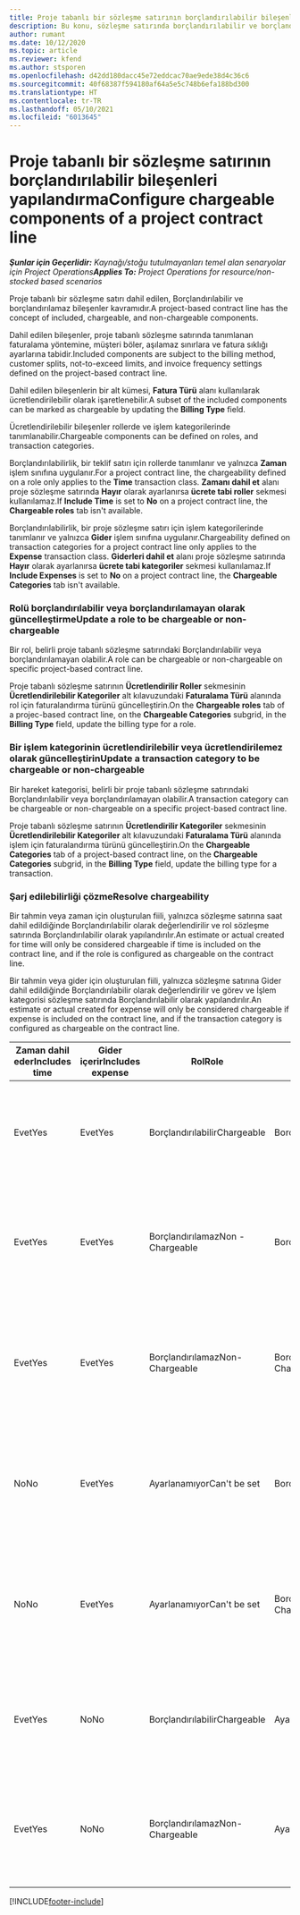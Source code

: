 ```yaml
---
title: Proje tabanlı bir sözleşme satırının borçlandırılabilir bileşenleri yapılandırma
description: Bu konu, sözleşme satırında borçlandırılabilir ve borçlandırılamayan bileşenler ayarlanması hakkında bilgiler sağlar.
author: rumant
ms.date: 10/12/2020
ms.topic: article
ms.reviewer: kfend
ms.author: stsporen
ms.openlocfilehash: d42dd180dacc45e72eddcac70ae9ede38d4c36c6
ms.sourcegitcommit: 40f68387f594180af64a5e5c748b6efa188bd300
ms.translationtype: HT
ms.contentlocale: tr-TR
ms.lasthandoff: 05/10/2021
ms.locfileid: "6013645"
---
```

# <a name="configure-chargeable-components-of-a-project-contract-line"></a><span data-ttu-id="df5b5-103">Proje tabanlı bir sözleşme satırının borçlandırılabilir bileşenleri yapılandırma</span><span class="sxs-lookup"><span data-stu-id="df5b5-103">Configure chargeable components of a project contract line</span></span>

<span data-ttu-id="df5b5-104">_**Şunlar için Geçerlidir:** Kaynağı/stoğu tutulmayanları temel alan senaryolar için Project Operations_</span><span class="sxs-lookup"><span data-stu-id="df5b5-104">_**Applies To:** Project Operations for resource/non-stocked based scenarios_</span></span>

<span data-ttu-id="df5b5-105">Proje tabanlı bir sözleşme satırı dahil edilen, Borçlandırılabilir ve borçlandırılamaz bileşenler kavramıdır.</span><span class="sxs-lookup"><span data-stu-id="df5b5-105">A project-based contract line has the concept of included, chargeable, and non-chargeable components.</span></span>

<span data-ttu-id="df5b5-106">Dahil edilen bileşenler, proje tabanlı sözleşme satırında tanımlanan faturalama yöntemine, müşteri böler, aşılamaz sınırlara ve fatura sıklığı ayarlarına tabidir.</span><span class="sxs-lookup"><span data-stu-id="df5b5-106">Included components are subject to the billing method, customer splits, not-to-exceed limits, and invoice frequency settings defined on the project-based contract line.</span></span>

<span data-ttu-id="df5b5-107">Dahil edilen bileşenlerin bir alt kümesi, **Fatura Türü** alanı kullanılarak ücretlendirilebilir olarak işaretlenebilir.</span><span class="sxs-lookup"><span data-stu-id="df5b5-107">A subset of the included components can be marked as chargeable by updating the **Billing Type** field.</span></span>

<span data-ttu-id="df5b5-108">Ücretlendirilebilir bileşenler rollerde ve işlem kategorilerinde tanımlanabilir.</span><span class="sxs-lookup"><span data-stu-id="df5b5-108">Chargeable components can be defined on roles, and transaction categories.</span></span>

<span data-ttu-id="df5b5-109">Borçlandırılabilirlik, bir teklif satırı için rollerde tanımlanır ve yalnızca **Zaman** işlem sınıfına uygulanır.</span><span class="sxs-lookup"><span data-stu-id="df5b5-109">For a project contract line, the chargeability defined on a role only applies to the **Time** transaction class.</span></span> <span data-ttu-id="df5b5-110">**Zamanı dahil et** alanı proje sözleşme satırında **Hayır** olarak ayarlanırsa **ücrete tabi roller** sekmesi kullanılamaz.</span><span class="sxs-lookup"><span data-stu-id="df5b5-110">If **Include Time** is set to **No** on a project contract line, the **Chargeable roles** tab isn't available.</span></span>

<span data-ttu-id="df5b5-111">Borçlandırılabilirlik, bir proje sözleşme satırı için işlem kategorilerinde tanımlanır ve yalnızca **Gider** işlem sınıfına uygulanır.</span><span class="sxs-lookup"><span data-stu-id="df5b5-111">Chargeability defined on transaction categories for a project contract line only applies to the **Expense** transaction class.</span></span> <span data-ttu-id="df5b5-112">**Giderleri dahil et** alanı proje sözleşme satırında **Hayır** olarak ayarlanırsa **ücrete tabi kategoriler** sekmesi kullanılamaz.</span><span class="sxs-lookup"><span data-stu-id="df5b5-112">If **Include Expenses** is set to **No** on a project contract line, the **Chargeable Categories** tab isn't available.</span></span>

### <a name="update-a-role-to-be-chargeable-or-non-chargeable"></a><span data-ttu-id="df5b5-113">Rolü borçlandırılabilir veya borçlandırılamayan olarak güncelleştirme</span><span class="sxs-lookup"><span data-stu-id="df5b5-113">Update a role to be chargeable or non-chargeable</span></span>

<span data-ttu-id="df5b5-114">Bir rol, belirli proje tabanlı sözleşme satırındaki Borçlandırılabilir veya borçlandırılamayan olabilir.</span><span class="sxs-lookup"><span data-stu-id="df5b5-114">A role can be chargeable or non-chargeable on specific project-based contract line.</span></span>

<span data-ttu-id="df5b5-115">Proje tabanlı sözleşme satırının **Ücretlendirilir Roller** sekmesinin **Ücretlendirilebilir Kategoriler** alt kılavuzundaki **Faturalama Türü** alanında rol için faturalandırma türünü güncelleştirin.</span><span class="sxs-lookup"><span data-stu-id="df5b5-115">On the **Chargeable roles** tab of a projec-based contract line, on the **Chargeable Categories** subgrid, in the **Billing Type** field, update the billing type for a role.</span></span>

### <a name="update-a-transaction-category-to-be-chargeable-or-non-chargeable"></a><span data-ttu-id="df5b5-116">Bir işlem kategorinin ücretlendirilebilir veya ücretlendirilemez olarak güncelleştirin</span><span class="sxs-lookup"><span data-stu-id="df5b5-116">Update a transaction category to be chargeable or non-chargeable</span></span>

<span data-ttu-id="df5b5-117">Bir hareket kategorisi, belirli bir proje tabanlı sözleşme satırındaki Borçlandırılabilir veya borçlandırılamayan olabilir.</span><span class="sxs-lookup"><span data-stu-id="df5b5-117">A transaction category can be chargeable or non-chargeable on a specific project-based contract line.</span></span>

<span data-ttu-id="df5b5-118">Proje tabanlı sözleşme satırının **Ücretlendirilir Kategoriler** sekmesinin **Ücretlendirilebilir Kategoriler** alt kılavuzundaki **Faturalama Türü** alanında işlem için faturalandırma türünü güncelleştirin.</span><span class="sxs-lookup"><span data-stu-id="df5b5-118">On the **Chargeable Categories** tab of a project-based contract line, on the **Chargeable Categories** subgrid, in the **Billing Type** field, update the billing type for a transaction.</span></span>

### <a name="resolve-chargeability"></a><span data-ttu-id="df5b5-119">Şarj edilebilirliği çözme</span><span class="sxs-lookup"><span data-stu-id="df5b5-119">Resolve chargeability</span></span>

<span data-ttu-id="df5b5-120">Bir tahmin veya zaman için oluşturulan fiili, yalnızca sözleşme satırına saat dahil edildiğinde Borçlandırılabilir olarak değerlendirilir ve rol sözleşme satırında Borçlandırılabilir olarak yapılandırılır.</span><span class="sxs-lookup"><span data-stu-id="df5b5-120">An estimate or actual created for time will only be considered chargeable if time is included on the contract line, and if the role is configured as chargeable on the contract line.</span></span>

<span data-ttu-id="df5b5-121">Bir tahmin veya gider için oluşturulan fiili, yalnızca sözleşme satırına Gider dahil edildiğinde Borçlandırılabilir olarak değerlendirilir ve görev ve İşlem kategorisi sözleşme satırında Borçlandırılabilir olarak yapılandırılır.</span><span class="sxs-lookup"><span data-stu-id="df5b5-121">An estimate or actual created for expense will only be considered chargeable if expense is included on the contract line, and if the transaction category is configured as chargeable on the contract line.</span></span>

| <span data-ttu-id="df5b5-122">Zaman dahil eder</span><span class="sxs-lookup"><span data-stu-id="df5b5-122">Includes time</span></span> | <span data-ttu-id="df5b5-123">Gider içerir</span><span class="sxs-lookup"><span data-stu-id="df5b5-123">Includes expense</span></span> | <span data-ttu-id="df5b5-124">Rol</span><span class="sxs-lookup"><span data-stu-id="df5b5-124">Role</span></span> | <span data-ttu-id="df5b5-125">Kategori</span><span class="sxs-lookup"><span data-stu-id="df5b5-125">Category</span></span> | <span data-ttu-id="df5b5-126">Görev</span><span class="sxs-lookup"><span data-stu-id="df5b5-126">Task</span></span> |
| --- | --- | --- | --- | --- |
| <span data-ttu-id="df5b5-127">Evet</span><span class="sxs-lookup"><span data-stu-id="df5b5-127">Yes</span></span> | <span data-ttu-id="df5b5-128">Evet</span><span class="sxs-lookup"><span data-stu-id="df5b5-128">Yes</span></span> | <span data-ttu-id="df5b5-129">Borçlandırılabilir</span><span class="sxs-lookup"><span data-stu-id="df5b5-129">Chargeable</span></span> | <span data-ttu-id="df5b5-130">Borçlandırılabilir</span><span class="sxs-lookup"><span data-stu-id="df5b5-130">Chargeable</span></span> | <span data-ttu-id="df5b5-131">Bir Zaman fiili faturalama: Ücretli</span><span class="sxs-lookup"><span data-stu-id="df5b5-131">Billing on a time actual: Chargeable</span></span> </br><span data-ttu-id="df5b5-132">Geçerli gider faturalama türü: Borçlandırılabilir</span><span class="sxs-lookup"><span data-stu-id="df5b5-132">Billing type on an expense actual: Chargeable</span></span> |
| <span data-ttu-id="df5b5-133">Evet</span><span class="sxs-lookup"><span data-stu-id="df5b5-133">Yes</span></span> | <span data-ttu-id="df5b5-134">Evet</span><span class="sxs-lookup"><span data-stu-id="df5b5-134">Yes</span></span> | <span data-ttu-id="df5b5-135">Borçlandırılamaz</span><span class="sxs-lookup"><span data-stu-id="df5b5-135">Non - Chargeable</span></span> | <span data-ttu-id="df5b5-136">Borçlandırılabilir</span><span class="sxs-lookup"><span data-stu-id="df5b5-136">Chargeable</span></span> | <span data-ttu-id="df5b5-137">Bir Zaman fiili faturalama: Ücretlendirilemez</span><span class="sxs-lookup"><span data-stu-id="df5b5-137">Billing on a time actual: Non-Chargeable</span></span> </br><span data-ttu-id="df5b5-138">Geçerli gider faturalama türü: Borçlandırılabilir</span><span class="sxs-lookup"><span data-stu-id="df5b5-138">Billing type on an expense actual: Chargeable</span></span> |
| <span data-ttu-id="df5b5-139">Evet</span><span class="sxs-lookup"><span data-stu-id="df5b5-139">Yes</span></span> | <span data-ttu-id="df5b5-140">Evet</span><span class="sxs-lookup"><span data-stu-id="df5b5-140">Yes</span></span> | <span data-ttu-id="df5b5-141">Borçlandırılamaz</span><span class="sxs-lookup"><span data-stu-id="df5b5-141">Non-Chargeable</span></span> | <span data-ttu-id="df5b5-142">Borçlandırılamaz</span><span class="sxs-lookup"><span data-stu-id="df5b5-142">Non-Chargeable</span></span> | <span data-ttu-id="df5b5-143">Bir Zaman fiili faturalama: Ücretlendirilemez</span><span class="sxs-lookup"><span data-stu-id="df5b5-143">Billing on a time actual: Non-Chargeable</span></span> </br><span data-ttu-id="df5b5-144">Geçerli gider faturalama türü: Borçlandırılamaz</span><span class="sxs-lookup"><span data-stu-id="df5b5-144">Billing type on an expense actual: Non-Chargeable</span></span> |
| <span data-ttu-id="df5b5-145">No</span><span class="sxs-lookup"><span data-stu-id="df5b5-145">No</span></span> | <span data-ttu-id="df5b5-146">Evet</span><span class="sxs-lookup"><span data-stu-id="df5b5-146">Yes</span></span> | <span data-ttu-id="df5b5-147">Ayarlanamıyor</span><span class="sxs-lookup"><span data-stu-id="df5b5-147">Can't be set</span></span> | <span data-ttu-id="df5b5-148">Borçlandırılabilir</span><span class="sxs-lookup"><span data-stu-id="df5b5-148">Chargeable</span></span> | <span data-ttu-id="df5b5-149">Bir Zaman fiili faturalama: Kullanılamaz</span><span class="sxs-lookup"><span data-stu-id="df5b5-149">Billing on a time actual: Not available</span></span> </br><span data-ttu-id="df5b5-150">Geçerli gider faturalama türü: Borçlandırılabilir</span><span class="sxs-lookup"><span data-stu-id="df5b5-150">Billing type on an expense actual:Chargeable</span></span> |
| <span data-ttu-id="df5b5-151">No</span><span class="sxs-lookup"><span data-stu-id="df5b5-151">No</span></span> | <span data-ttu-id="df5b5-152">Evet</span><span class="sxs-lookup"><span data-stu-id="df5b5-152">Yes</span></span> | <span data-ttu-id="df5b5-153">Ayarlanamıyor</span><span class="sxs-lookup"><span data-stu-id="df5b5-153">Can't be set</span></span> | <span data-ttu-id="df5b5-154">Borçlandırılamaz</span><span class="sxs-lookup"><span data-stu-id="df5b5-154">Non-Chargeable</span></span> | <span data-ttu-id="df5b5-155">Bir Zaman fiili faturalama: Kullanılamaz</span><span class="sxs-lookup"><span data-stu-id="df5b5-155">Billing on a time actual: Not available</span></span> </br><span data-ttu-id="df5b5-156">Geçerli gider faturalama türü: Borçlandırılamaz</span><span class="sxs-lookup"><span data-stu-id="df5b5-156">Billing type on an expense actual: Non-chargeable</span></span> |
| <span data-ttu-id="df5b5-157">Evet</span><span class="sxs-lookup"><span data-stu-id="df5b5-157">Yes</span></span> | <span data-ttu-id="df5b5-158">No</span><span class="sxs-lookup"><span data-stu-id="df5b5-158">No</span></span> | <span data-ttu-id="df5b5-159">Borçlandırılabilir</span><span class="sxs-lookup"><span data-stu-id="df5b5-159">Chargeable</span></span> | <span data-ttu-id="df5b5-160">Ayarlanamıyor</span><span class="sxs-lookup"><span data-stu-id="df5b5-160">Can't be set</span></span> | <span data-ttu-id="df5b5-161">Bir Zaman fiili faturalama: Ücretli</span><span class="sxs-lookup"><span data-stu-id="df5b5-161">Billing on a time actual: Chargeable</span></span> </br><span data-ttu-id="df5b5-162">Geçerli gider faturalama türü: Kullanılamaz</span><span class="sxs-lookup"><span data-stu-id="df5b5-162">Billing type on an expense actual: Not available</span></span> |
| <span data-ttu-id="df5b5-163">Evet</span><span class="sxs-lookup"><span data-stu-id="df5b5-163">Yes</span></span> | <span data-ttu-id="df5b5-164">No</span><span class="sxs-lookup"><span data-stu-id="df5b5-164">No</span></span> | <span data-ttu-id="df5b5-165">Borçlandırılamaz</span><span class="sxs-lookup"><span data-stu-id="df5b5-165">Non-Chargeable</span></span> | <span data-ttu-id="df5b5-166">Ayarlanamıyor</span><span class="sxs-lookup"><span data-stu-id="df5b5-166">Can't be set</span></span> | <span data-ttu-id="df5b5-167">Bir Zaman fiili faturalama: Ücretlendirilemez</span><span class="sxs-lookup"><span data-stu-id="df5b5-167">Billing on a time actual: Non-chargeable</span></span> </br> <span data-ttu-id="df5b5-168">Geçerli gider faturalama türü: Kullanılamaz</span><span class="sxs-lookup"><span data-stu-id="df5b5-168">Billing type on an expense actual: Not available</span></span> |


[!INCLUDE[footer-include](../includes/footer-banner.md)]
